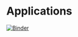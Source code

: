 # Applications

[![Binder](https://mybinder.org/badge_logo.svg)](https://mybinder.org/v2/gh/OPERA-Cal-Val/OPERA_Applications.git/main)
